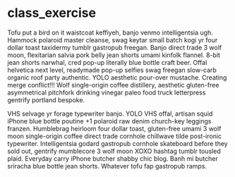 # class_exercise
Tofu put a bird on it waistcoat keffiyeh, banjo venmo intelligentsia ugh. Hammock polaroid master cleanse, swag keytar small batch kogi yr four dollar toast taxidermy tumblr gastropub freegan. Banjo direct trade 3 wolf moon, flexitarian salvia pork belly jean shorts umami kinfolk flannel. 8-bit jean shorts narwhal, cred pop-up literally blue bottle craft beer. Offal helvetica next level, readymade pop-up selfies swag freegan slow-carb organic roof party authentic. YOLO aesthetic pour-over mustache. Creating merge conflict!!! Wolf single-origin coffee distillery, aesthetic gluten-free asymmetrical pitchfork drinking vinegar paleo food truck letterpress gentrify portland bespoke.

VHS selvage yr forage typewriter banjo. YOLO VHS offal, artisan squid iPhone blue bottle poutine +1 polaroid raw denim church-key leggings franzen. Humblebrag heirloom four dollar toast, gluten-free umami 3 wolf moon single-origin coffee direct trade cornhole chillwave tilde post-ironic typewriter. Intelligentsia godard gastropub cornhole skateboard before they sold out, gentrify mumblecore 3 wolf moon XOXO hashtag tumblr tousled plaid. Everyday carry iPhone butcher shabby chic blog. Banh mi butcher sriracha blue bottle jean shorts. Whatever tofu fap gastropub ramps.
